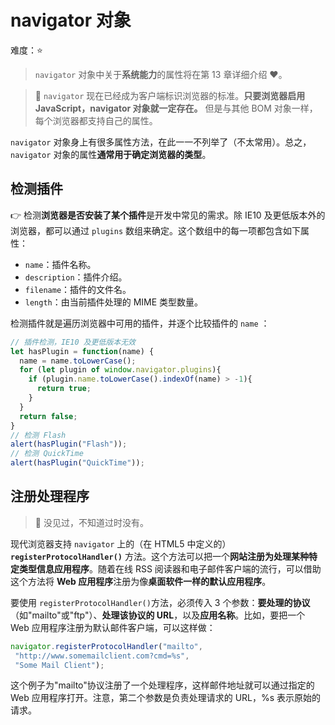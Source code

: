 # navigator 对象

难度：⭐️

> `navigator` 对象中关于**系统能力**的属性将在第 13 章详细介绍 ❤。

> 💌 `navigator` 现在已经成为客户端标识浏览器的标准。**只要浏览器启用 JavaScript，navigator 对象就一定存在。** 但是与其他 BOM 对象一样，每个浏览器都支持自己的属性。

`navigator` 对象身上有很多属性方法，在此一一不列举了（不太常用）。总之，`navigator` 对象的属性**通常用于确定浏览器的类型**。

## 检测插件

👉 检测**浏览器是否安装了某个插件**是开发中常见的需求。除 IE10 及更低版本外的浏览器，都可以通过 `plugins` 数组来确定。这个数组中的每一项都包含如下属性：

- `name`：插件名称。
- `description`：插件介绍。
- `filename`：插件的文件名。
- `length`：由当前插件处理的 MIME 类型数量。

检测插件就是遍历浏览器中可用的插件，并逐个比较插件的 `name` ：

```js
// 插件检测，IE10 及更低版本无效
let hasPlugin = function(name) {
  name = name.toLowerCase();
  for (let plugin of window.navigator.plugins){
    if (plugin.name.toLowerCase().indexOf(name) > -1){
      return true;
    }
  }
  return false;
}
// 检测 Flash
alert(hasPlugin("Flash"));
// 检测 QuickTime
alert(hasPlugin("QuickTime"));
```

## 注册处理程序

> 🤔 没见过，不知道过时没有。

现代浏览器支持 `navigator` 上的（在 HTML5 中定义的）**`registerProtocolHandler()`** 方法。这个方法可以把一个**网站注册为处理某种特定类型信息应用程序**。随着在线 RSS 阅读器和电子邮件客户端的流行，可以借助这个方法将 **Web 应用程序**注册为像**桌面软件一样的默认应用程序**。

要使用 `registerProtocolHandler()`方法，必须传入 3 个参数：**要处理的协议**（如"mailto"或"ftp"）、**处理该协议的 URL**，以及**应用名称**。比如，要把一个 Web 应用程序注册为默认邮件客户端，可以这样做：

```js
navigator.registerProtocolHandler("mailto",
 "http://www.somemailclient.com?cmd=%s",
 "Some Mail Client");
```

这个例子为"mailto"协议注册了一个处理程序，这样邮件地址就可以通过指定的 Web 应用程序打开。注意，第二个参数是负责处理请求的 URL，%s 表示原始的请求。
